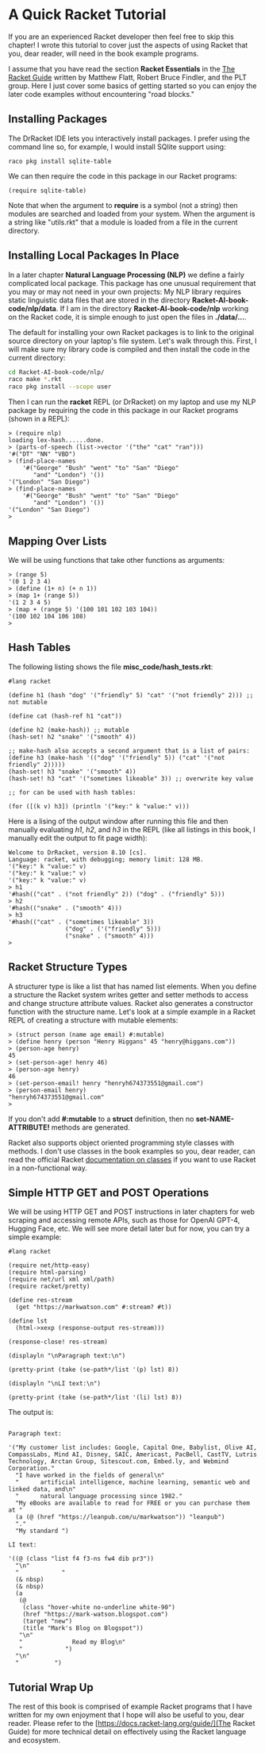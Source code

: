 # A Quick Racket Tutorial

If you are an experienced Racket developer then feel free to skip this chapter! I wrote this tutorial to cover just the aspects of using Racket that you, dear reader, will need in the book example programs.

I assume that you have read the section **Racket Essentials** in the [The Racket Guide](https://docs.racket-lang.org/guide/) written by Matthew Flatt, Robert Bruce Findler, and the PLT group. Here I just cover some basics of getting started so you can enjoy the later code examples without encountering "road blocks."

## Installing Packages

The DrRacket IDE lets you interactively install packages. I prefer using the command line so, for example, I would install SQlite support using:

    raco pkg install sqlite-table

We can then require the code in this package in our Racket programs:

```racket
(require sqlite-table)
```

Note that when the argument to **require** is a symbol (not a string) then modules are searched and loaded from your system. When the argument is a string like "utils.rkt" that a module is loaded from a file in the current directory.

## Installing Local Packages In Place

In a later chapter **Natural Language Processing (NLP)** we define a fairly complicated local package. This package has one unusual requirement that you may or may not need in your own projects: My NLP library requires static linguistic data files that are stored in the directory **Racket-AI-book-code/nlp/data**. If I am in the directory **Racket-AI-book-code/nlp** working on the Racket code, it is simple enough to just open the files in **./data/...**.

The default for installing your own Racket packages is to link to the original source directory on your laptop's file system. Let's walk through this. First, I will make sure my library code is compiled and then install the code in the current directory:

```bash
cd Racket-AI-book-code/nlp/
raco make *.rkt
raco pkg install --scope user
```

Then I can run the **racket** REPL (or DrRacket) on my laptop and use my NLP package by requiring the code in this package in our Racket programs (shown in a REPL):

```racket
> (require nlp)
loading lex-hash......done.
> (parts-of-speech (list->vector '("the" "cat" "ran")))
'#("DT" "NN" "VBD")
> (find-place-names
    '#("George" "Bush" "went" "to" "San" "Diego"
       "and" "London") '())
'("London" "San Diego")
> (find-place-names
    '#("George" "Bush" "went" "to" "San" "Diego"
       "and" "London") '())
'("London" "San Diego")
> 
```


## Mapping Over Lists

We will be using functions that take other functions as arguments:

```racket
> (range 5)
'(0 1 2 3 4)
> (define (1+ n) (+ n 1))
> (map 1+ (range 5))
'(1 2 3 4 5)
> (map + (range 5) '(100 101 102 103 104))
'(100 102 104 106 108)
> 
```

## Hash Tables

The following listing shows the file **misc_code/hash_tests.rkt**:

```racket
#lang racket

(define h1 (hash "dog" '("friendly" 5) "cat" '("not friendly" 2))) ;; not mutable

(define cat (hash-ref h1 "cat"))

(define h2 (make-hash)) ;; mutable
(hash-set! h2 "snake" '("smooth" 4))

;; make-hash also accepts a second argument that is a list of pairs:
(define h3 (make-hash '(("dog" '("friendly" 5)) ("cat" '("not friendly" 2)))))
(hash-set! h3 "snake" '("smooth" 4))
(hash-set! h3 "cat" '("sometimes likeable" 3)) ;; overwrite key value

;; for can be used with hash tables:

(for ([(k v) h3]) (println '("key:" k "value:" v)))
```

Here is a lising of the output window after running this file and then manually evaluating *h1*, *h2*, and *h3* in the REPL (like all listings in this book, I manually edit the output to fit page width):

```
Welcome to DrRacket, version 8.10 [cs].
Language: racket, with debugging; memory limit: 128 MB.
'("key:" k "value:" v)
'("key:" k "value:" v)
'("key:" k "value:" v)
> h1
'#hash(("cat" . ("not friendly" 2)) ("dog" . ("friendly" 5)))
> h2
'#hash(("snake" . ("smooth" 4)))
> h3
'#hash(("cat" . ("sometimes likeable" 3))
                ("dog" . ('("friendly" 5)))
                ("snake" . ("smooth" 4)))
> 
```

## Racket Structure Types

A structurer type is like a list that has named list elements. When you define a structure the Racket system writes getter and setter methods to access and change structure attribute values. Racket also generates a constructor function with the structure name. Let's look at a simple example in a Racket REPL of creating a structure with mutable elements:

```racket
> (struct person (name age email) #:mutable)
> (define henry (person "Henry Higgans" 45 "henry@higgans.com"))
> (person-age henry)
45
> (set-person-age! henry 46)
> (person-age henry)
46
> (set-person-email! henry "henryh674373551@gmail.com")
> (person-email henry)
"henryh674373551@gmail.com"
> 
```

If you don't add **#:mutable** to a **struct** definition, then no **set-NAME-ATTRIBUTE!** methods are generated.

Racket also supports object oriented programming style classes with methods. I don't use classes in the book examples so you, dear reader, can read the official Racket [documentation on classes](https://docs.racket-lang.org/guide/classes.html) if you want to use Racket in a non-functional way.


## Simple HTTP GET and POST Operations 

We will be using HTTP GET and POST instructions in later chapters for web scraping and accessing remote APIs, such as those for OpenAI GPT-4, Hugging Face, etc. We will see more detail later but for now, you can try a simple example:

```racket
#lang racket

(require net/http-easy)
(require html-parsing)
(require net/url xml xml/path)
(require racket/pretty)

(define res-stream
  (get "https://markwatson.com" #:stream? #t))

(define lst
  (html->xexp (response-output res-stream)))

(response-close! res-stream)

(displayln "\nParagraph text:\n")

(pretty-print (take (se-path*/list '(p) lst) 8))

(displayln "\nLI text:\n")

(pretty-print (take (se-path*/list '(li) lst) 8))
```

The output is:

```

Paragraph text:

'("My customer list includes: Google, Capital One, Babylist, Olive AI, CompassLabs, Mind AI, Disney, SAIC, Americast, PacBell, CastTV, Lutris Technology, Arctan Group, Sitescout.com, Embed.ly, and Webmind Corporation."
  "I have worked in the fields of general\n"
  "      artificial intelligence, machine learning, semantic web and linked data, and\n"
  "      natural language processing since 1982."
  "My eBooks are available to read for FREE or you can purchase them at "
  (a (@ (href "https://leanpub.com/u/markwatson")) "leanpub")
  "."
  "My standard ")

LI text:

'((@ (class "list f4 f3-ns fw4 dib pr3"))
  "\n"
  "            "
  (& nbsp)
  (& nbsp)
  (a
   (@
    (class "hover-white no-underline white-90")
    (href "https://mark-watson.blogspot.com")
    (target "new")
    (title "Mark's Blog on Blogspot"))
   "\n"
   "              Read my Blog\n"
   "            ")
  "\n"
  "          ")
```

## Tutorial Wrap Up

The rest of this book is comprised of example Racket programs that I have written for my own enjoyment that I hope will also be useful to you, dear reader. Please refer to the [https://docs.racket-lang.org/guide/](The Racket Guide) for more technical detail on effectively using the Racket language and ecosystem.